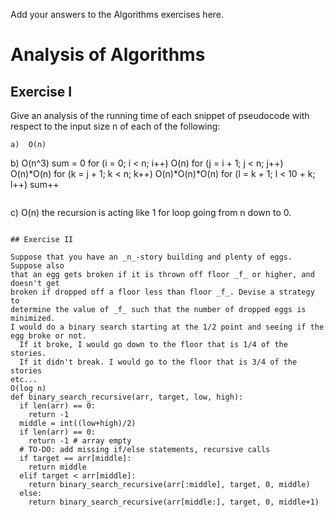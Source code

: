 Add your answers to the Algorithms exercises here.
# Analysis of Algorithms

## Exercise I

Give an analysis of the running time of each snippet of
pseudocode with respect to the input size n of each of the following:

```
a)  O(n)
```
b)  O(n^3)
    sum = 0
    for (i = 0; i < n; i++)  O(n)
      for (j = i + 1; j < n; j++) O(n)*O(n)
        for (k = j + 1; k < n; k++) O(n)*O(n)*O(n)
          for (l = k + 1; l < 10 + k; l++) 
            sum++
```

```
c)  O(n) the recursion is acting like 1 for loop going from n down to 0.
```

## Exercise II

Suppose that you have an _n_-story building and plenty of eggs. Suppose also
that an egg gets broken if it is thrown off floor _f_ or higher, and doesn't get
broken if dropped off a floor less than floor _f_. Devise a strategy to
determine the value of _f_ such that the number of dropped eggs is minimized.
I would do a binary search starting at the 1/2 point and seeing if the egg broke or not.
  If it broke, I would go down to the floor that is 1/4 of the stories. 
  If it didn't break. I would go to the floor that is 3/4 of the stories
etc...
O(log n)
def binary_search_recursive(arr, target, low, high):
  if len(arr) == 0:
    return -1
  middle = int((low+high)/2)
  if len(arr) == 0:
    return -1 # array empty
  # TO-DO: add missing if/else statements, recursive calls
  if target == arr[middle]:
    return middle
  elif target < arr[middle]:
    return binary_search_recursive(arr[:middle], target, 0, middle)
  else:
    return binary_search_recursive(arr[middle:], target, 0, middle+1)